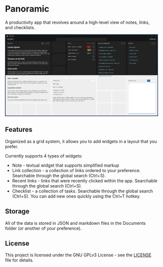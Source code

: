 # Panoramic

A productivity app that revolves around a high-level view of notes, links, and checklists.

![Preview](design/preview.webp)

## Features

Organized as a grid system, it allows you to add widgets in a layout that you prefer.

Currently supports 4 types of widgets:

- Note - textual widget that supports simplified markup
- Link collection - a collection of links ordered to your preference. Searchable through the global search (Ctrl+S).
- Recent links - links that were recently clicked within the app. Searchable through the global search (Ctrl+S).
- Checklist - a collection of tasks. Searchable through the global search (Ctrl+S). You can add new ones quickly using the Ctrl+T hotkey.

## Storage

All of the data is stored in JSON and markdown files in the Documents folder (or another of your preference).

## License

This project is licensed under the GNU GPLv3 License - see the [LICENSE](LICENSE) file for details.
